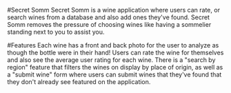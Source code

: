 #Secret Somm
Secret Somm is a wine application where users can rate, or search wines from a database and also add ones they've found.
Secret Somm removes the pressure of choosing wines like having a sommelier standing next to you to assist you. 

#Features
Each wine has a front and back photo for the user to analyze as though the bottle were in their hand! Users can rate the wine for themselves and also see the average user rating for each wine. 
There is a "search by region" feature that filters the wines on display by place of origin, as well as a "submit wine" form where users can submit wines that they've found that they don't already see featured on the application.

